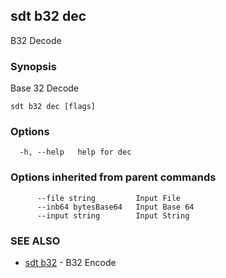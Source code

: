 ## sdt b32 dec

B32 Decode

### Synopsis

Base 32 Decode

```
sdt b32 dec [flags]
```

### Options

```
  -h, --help   help for dec
```

### Options inherited from parent commands

```
      --file string         Input File
      --inb64 bytesBase64   Input Base 64
      --input string        Input String
```

### SEE ALSO

* [sdt b32](sdt_b32.md)	 - B32 Encode

